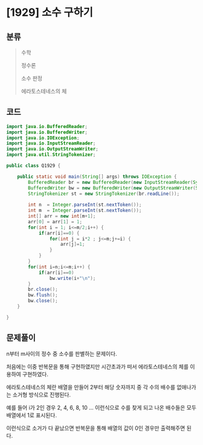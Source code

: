 # [1929] 소수 구하기

## 분류
> 수학
>
> 정수론
>
> 소수 판정
>
> 에라토스테네스의 체

## 코드
```java
import java.io.BufferedReader;
import java.io.BufferedWriter;
import java.io.IOException;
import java.io.InputStreamReader;
import java.io.OutputStreamWriter;
import java.util.StringTokenizer;

public class Q1929 {

	public static void main(String[] args) throws IOException {
		BufferedReader br = new BufferedReader(new InputStreamReader(System.in));
		BufferedWriter bw = new BufferedWriter(new OutputStreamWriter(System.out));
		StringTokenizer st = new StringTokenizer(br.readLine());
		
		int n  = Integer.parseInt(st.nextToken());
		int m  = Integer.parseInt(st.nextToken());
		int[] arr = new int[m+1];
		arr[0] = arr[1] = 1;
		for(int i = 1; i<=m/2;i++) {
			if(arr[i]==0) {
				for(int j = i*2 ; j<=m;j+=i) {
					arr[j]=1;
				}
			}
		}
		for(int i=n;i<=m;i++) {
			if(arr[i]==0)
				bw.write(i+"\n");
		}
		br.close();
		bw.flush();
		bw.close();
	}

}

```

## 문제풀이

n부터 m사이의 정수 중 소수를 판별하는 문제이다.

처음에는 이중 반복문을 통해 구현하였지만 시간초과가 떠서 에라토스테네스의 체를 이용하여 구현하였다.

에라토스테네스의 체란 배열을 만들어 2부터 해당 숫자까지 중  각 수의 배수를 없애나가는 소거형 방식으로 진행된다. 

예를 들어  i가 2인 경우 2, 4, 6, 8, 10 ... 이런식으로 수를 찾게 되고 나온 배수들은 모두 배열에서 1로 표시된다. 

이런식으로 소거가 다 끝났으면 반복문을 통해 배열의 값이 0인 경우만 출력해주면 된다.